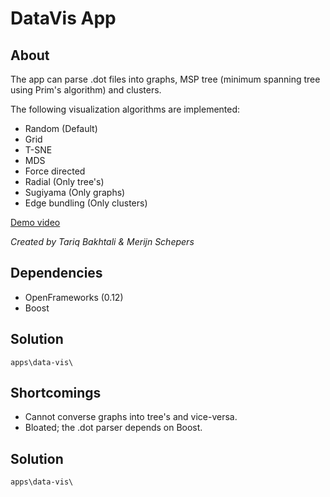 # DataVis App

## About
The app can parse .dot files into graphs, MSP tree (minimum spanning tree using Prim's algorithm) and clusters.

The following visualization algorithms are implemented:
- Random (Default)
- Grid
- T-SNE
- MDS
- Force directed
- Radial (Only tree's)
- Sugiyama (Only graphs)
- Edge bundling (Only clusters)

[Demo video](https://youtu.be/PYfUS1pQ1Ww)

*Created by Tariq Bakhtali & Merijn Schepers*

## Dependencies
- OpenFrameworks (0.12)
- Boost

## Solution
`apps\data-vis\`

## Shortcomings
- Cannot converse graphs into tree's and vice-versa.
- Bloated; the .dot parser depends on Boost.

## Solution 
`apps\data-vis\`
